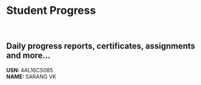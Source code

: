 # Student Progress
<br>

## Daily progress reports, certificates, assignments and more...

<b> USN: </b> 4AL16CS085    <br>
<b> NAME: </b>  SARANG VK
